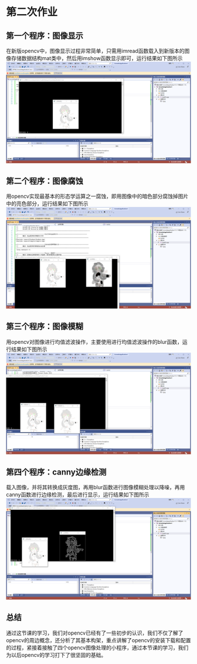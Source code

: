 # 第二次作业
## 第一个程序：图像显示
  在新版opencv中，图像显示过程非常简单，只需用imread函数载入到新版本的图像存储数据结构mat类中，然后用imshow函数显示即可，运行结果如下图所示
   ![](001.jpg)
  ## 第二个程序：图像腐蚀
  用opencv实现最基本的形态学运算之一腐蚀，即用图像中的暗色部分腐蚀掉图片中的亮色部分，运行结果如下图所示
  ![](002.jpg)
  ## 第三个程序：图像模糊
  用opencv对图像进行均值滤波操作，主要使用进行均值滤波操作的blur函数，运行结果如下图所示
  ![](004.png)
  ## 第四个程序：canny边缘检测
  载入图像，并将其转换成灰度图，再用blur函数进行图像模糊处理以降噪，再用canny函数进行边缘检测，最后进行显示，运行结果如下图所示
![](003.png)
  ## 总结
  通过这节课的学习，我们对opencv已经有了一些初步的认识，我们不仅了解了opencv的周边概念，还分析了其基本构架，重点讲解了opencv的安装下载和配置的过程，紧接着接触了四个opencv图像处理的小程序，通过本节课的学习，我们为以后opencv的学习打下了很坚固的基础。









